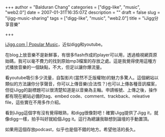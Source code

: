 +++
author = "Balduran Chang"
categories = ["digg-like", "music", "web2.0"]
date = 2007-01-31T16:35:07Z
description = ""
draft = false
slug = "ijigg-music-sharing"
tags = ["digg-like", "music", "web2.0"]
title = "iJigg分享音樂"

+++


[iJigg.com | Popular Music](http://www.ijigg.com/ "iJigg.com | Popular Music")，近似digg和youtube。

在blog上放音樂不是新鮮事，有很多flash作成的player可以用，透過檢視網頁原始碼，我可以毫不費力的找到原始mp3檔案的存放之處。這是我覺得使用這種方式播放音樂的一個缺點，不大，但足以讓你爆流量。

看youtube吸引多少流量，自製影片(當然不乏版權物)的魅力多驚人。這個網站以類似的方法讓你分享聲音，你可以上傳音樂(合法性？)也可以上傳各種音訊檔案，但從iJigg的副標題可以很清楚知道是以音樂為主軸。申請帳號、上傳之後，操作都有現在網站必備的tag、embed code、comment、trackback、releative file，這些實在不用多作介紹。

看到iJigg這個字有沒有覺得眼熟，和digg很像對吧！確實iJigg提供了Jigg it，就像digg一樣，拍手叫好就給個Jigg it。這行為總讓我聯想到論壇的手動置頂。

如果用這個存放podcast，似乎也是個不錯的地方。希望他活的長久。

